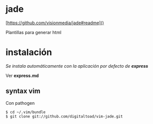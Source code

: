# jade

[https://github.com/visionmedia/jade#readme]()

Plantillas para generar html

# instalación

_Se instala automáticamente con la aplicación por defecto de **express**_

Ver **express.md**

## syntax vim

Con pathogen

    $ cd ~/.vim/bundle
    $ git clone git://github.com/digitaltoad/vim-jade.git
